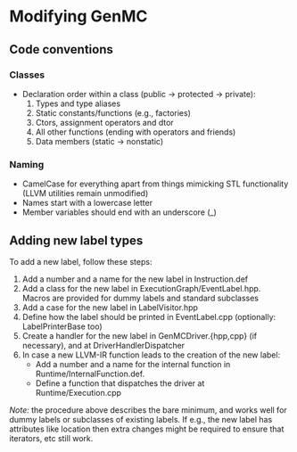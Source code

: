 # Modifying GenMC

## Code conventions

### Classes

- Declaration order within a class (public -> protected -> private):
  1. Types and type aliases
  2. Static constants/functions (e.g., factories)
  3. Ctors, assignment operators and dtor
  4. All other functions (ending with operators and friends)
  5. Data members (static -> nonstatic)

### Naming

- CamelCase for everything apart from things mimicking STL
  functionality (LLVM utilities remain unmodified)
- Names start with a lowercase letter
- Member variables should end with an underscore (_)

## Adding new label types

To add a new label, follow these steps:

1. Add a number and a name for the new label in Instruction.def
2. Add a class for the new label in ExecutionGraph/EventLabel.hpp.
   Macros are provided for dummy labels and standard subclasses
3. Add a case for the new label in LabelVisitor.hpp
4. Define how the label should be printed in EventLabel.cpp
   (optionally: LabelPrinterBase too)
5. Create a handler for the new label in GenMCDriver.{hpp,cpp}
   (if necessary), and at DriverHandlerDispatcher
6. In case a new LLVM-IR function leads to the creation of
   the new label:
   - Add a number and a name for the internal function in
   Runtime/InternalFunction.def.
   - Define a function that dispatches the driver at
   Runtime/Execution.cpp

*Note:* the procedure above describes the bare minimum, and works well
for dummy labels or subclasses of existing labels. If e.g., the new
label has attributes like location then extra changes might be
required to ensure that iterators, etc still work.
